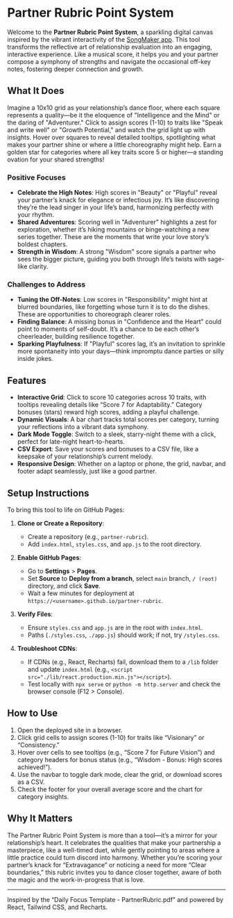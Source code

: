 # Partner Rubric Point System

Welcome to the **Partner Rubric Point System**, a sparkling digital canvas inspired by the vibrant interactivity of the [SongMaker app](https://kappter.github.io/SongMaker/). This tool transforms the reflective art of relationship evaluation into an engaging, interactive experience. Like a musical score, it helps you and your partner compose a symphony of strengths and navigate the occasional off-key notes, fostering deeper connection and growth.

## What It Does

Imagine a 10x10 grid as your relationship’s dance floor, where each square represents a quality—be it the eloquence of "Intelligence and the Mind" or the daring of "Adventurer." Click to assign scores (1-10) to traits like "Speak and write well" or "Growth Potential," and watch the grid light up with insights. Hover over squares to reveal detailed tooltips, spotlighting what makes your partner shine or where a little choreography might help. Earn a golden star for categories where all key traits score 5 or higher—a standing ovation for your shared strengths!

### Positive Focuses
- **Celebrate the High Notes**: High scores in "Beauty" or "Playful" reveal your partner’s knack for elegance or infectious joy. It’s like discovering they’re the lead singer in your life’s band, harmonizing perfectly with your rhythm.
- **Shared Adventures**: Scoring well in "Adventurer" highlights a zest for exploration, whether it’s hiking mountains or binge-watching a new series together. These are the moments that write your love story’s boldest chapters.
- **Strength in Wisdom**: A strong "Wisdom" score signals a partner who sees the bigger picture, guiding you both through life’s twists with sage-like clarity.

### Challenges to Address
- **Tuning the Off-Notes**: Low scores in "Responsibility" might hint at blurred boundaries, like forgetting whose turn it is to do the dishes. These are opportunities to choreograph clearer roles.
- **Finding Balance**: A missing bonus in "Confidence and the Heart" could point to moments of self-doubt. It’s a chance to be each other’s cheerleader, building resilience together.
- **Sparking Playfulness**: If "Playful" scores lag, it’s an invitation to sprinkle more spontaneity into your days—think impromptu dance parties or silly inside jokes.

## Features

- **Interactive Grid**: Click to score 10 categories across 10 traits, with tooltips revealing details like “Score 7 for Adaptability.” Category bonuses (stars) reward high scores, adding a playful challenge.
- **Dynamic Visuals**: A bar chart tracks total scores per category, turning your reflections into a vibrant data symphony.
- **Dark Mode Toggle**: Switch to a sleek, starry-night theme with a click, perfect for late-night heart-to-hearts.
- **CSV Export**: Save your scores and bonuses to a CSV file, like a keepsake of your relationship’s current melody.
- **Responsive Design**: Whether on a laptop or phone, the grid, navbar, and footer adapt seamlessly, just like a good partner.

## Setup Instructions

To bring this tool to life on GitHub Pages:

1. **Clone or Create a Repository**:
   - Create a repository (e.g., `partner-rubric`).
   - Add `index.html`, `styles.css`, and `app.js` to the root directory.

2. **Enable GitHub Pages**:
   - Go to **Settings** > **Pages**.
   - Set **Source** to **Deploy from a branch**, select `main` branch, `/ (root)` directory, and click **Save**.
   - Wait a few minutes for deployment at `https://<username>.github.io/partner-rubric`.

3. **Verify Files**:
   - Ensure `styles.css` and `app.js` are in the root with `index.html`.
   - Paths (`./styles.css`, `./app.js`) should work; if not, try `/styles.css`.

4. **Troubleshoot CDNs**:
   - If CDNs (e.g., React, Recharts) fail, download them to a `/lib` folder and update `index.html` (e.g., `<script src="./lib/react.production.min.js"></script>`).
   - Test locally with `npx serve` or `python -m http.server` and check the browser console (F12 > Console).

## How to Use

1. Open the deployed site in a browser.
2. Click grid cells to assign scores (1-10) for traits like “Visionary” or “Consistency.”
3. Hover over cells to see tooltips (e.g., “Score 7 for Future Vision”) and category headers for bonus status (e.g., “Wisdom - Bonus: High scores achieved!”).
4. Use the navbar to toggle dark mode, clear the grid, or download scores as a CSV.
5. Check the footer for your overall average score and the chart for category insights.

## Why It Matters

The Partner Rubric Point System is more than a tool—it’s a mirror for your relationship’s heart. It celebrates the qualities that make your partnership a masterpiece, like a well-timed duet, while gently pointing to areas where a little practice could turn discord into harmony. Whether you’re scoring your partner’s knack for “Extravagance” or noticing a need for more “Clear boundaries,” this rubric invites you to dance closer together, aware of both the magic and the work-in-progress that is love.

---

Inspired by the “Daily Focus Template - PartnerRubric.pdf” and powered by React, Tailwind CSS, and Recharts.
